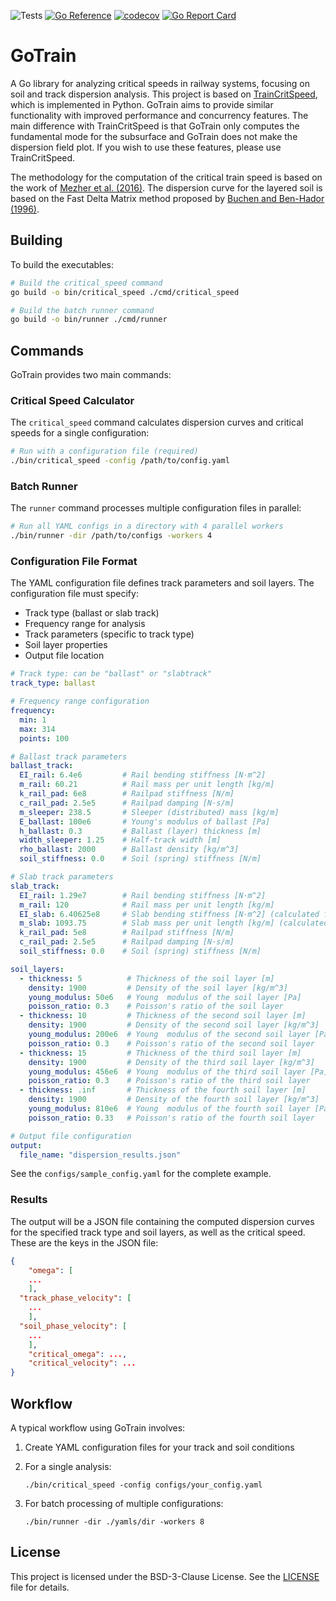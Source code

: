 ![Tests](https://github.com/PlatypusBytes/GoTrain/actions/workflows/go.yaml/badge.svg)
[![Go Reference](https://pkg.go.dev/badge/github.com/PlatypusBytes/GoTrain.svg)](https://pkg.go.dev/github.com/PlatypusBytes/GoTrain)
[![codecov](https://codecov.io/gh/PlatypusBytes/GoTrain/graph/badge.svg)](https://codecov.io/gh/PlatypusBytes/GoTrain)
[![Go Report Card](https://goreportcard.com/badge/github.com/PlatypusBytes/GoTrain)](https://goreportcard.com/report/github.com/PlatypusBytes/GoTrain)


# GoTrain

A Go library for analyzing critical speeds in railway systems, focusing on soil and track dispersion analysis.
This project is based on [TrainCritSpeed](https://github.com/PlatypusBytes/TrainCritSpeed), which is implemented in Python. GoTrain aims to provide similar functionality with improved performance and concurrency features.
The main difference with TrainCritSpeed is that GoTrain only computes the fundamental mode for the subsurface and
GoTrain does not make the dispersion field plot. If you wish to use these features, please use TrainCritSpeed.

The methodology for the computation of the critical train speed is based on the work of [Mezher et al. (2016)](https://www.sciencedirect.com/science/article/abs/pii/S2214391215000239).
The dispersion curve for the layered soil is based on the Fast Delta Matrix method proposed by [Buchen and Ben-Hador (1996)](https://academic.oup.com/gji/article-lookup/doi/10.1111/j.1365-246X.1996.tb05642.x).


## Building

To build the executables:

```bash
# Build the critical_speed command
go build -o bin/critical_speed ./cmd/critical_speed

# Build the batch runner command
go build -o bin/runner ./cmd/runner
```

## Commands

GoTrain provides two main commands:

### Critical Speed Calculator

The `critical_speed` command calculates dispersion curves and critical speeds for a single configuration:

```bash
# Run with a configuration file (required)
./bin/critical_speed -config /path/to/config.yaml
```

### Batch Runner

The `runner` command processes multiple configuration files in parallel:

```bash
# Run all YAML configs in a directory with 4 parallel workers
./bin/runner -dir /path/to/configs -workers 4
```

### Configuration File Format

The YAML configuration file defines track parameters and soil layers. The configuration file must specify:

- Track type (ballast or slab track)
- Frequency range for analysis
- Track parameters (specific to track type)
- Soil layer properties
- Output file location

```yaml
# Track type: can be "ballast" or "slabtrack"
track_type: ballast

# Frequency range configuration
frequency:
  min: 1
  max: 314
  points: 100

# Ballast track parameters
ballast_track:
  EI_rail: 6.4e6         # Rail bending stiffness [N·m^2]
  m_rail: 60.21          # Rail mass per unit length [kg/m]
  k_rail_pad: 6e8        # Railpad stiffness [N/m]
  c_rail_pad: 2.5e5      # Railpad damping [N·s/m]
  m_sleeper: 238.5       # Sleeper (distributed) mass [kg/m]
  E_ballast: 100e6       # Young's modulus of ballast [Pa]
  h_ballast: 0.3         # Ballast (layer) thickness [m]
  width_sleeper: 1.25    # Half-track width [m]
  rho_ballast: 2000      # Ballast density [kg/m^3]
  soil_stiffness: 0.0    # Soil (spring) stiffness [N/m]

# Slab track parameters
slab_track:
  EI_rail: 1.29e7        # Rail bending stiffness [N·m^2]
  m_rail: 120            # Rail mass per unit length [kg/m]
  EI_slab: 6.40625e8     # Slab bending stiffness [N·m^2] (calculated from 30e9 * (1.25 * 0.35^3 / 12))
  m_slab: 1093.75        # Slab mass per unit length [kg/m] (calculated from 2500*1.25*0.35)
  k_rail_pad: 5e8        # Railpad stiffness [N/m]
  c_rail_pad: 2.5e5      # Railpad damping [N·s/m]
  soil_stiffness: 0.0    # Soil (spring) stiffness [N/m]

soil_layers:
  - thickness: 5          # Thickness of the soil layer [m]
    density: 1900         # Density of the soil layer [kg/m^3]
    young_modulus: 50e6   # Young  modulus of the soil layer [Pa]
    poisson_ratio: 0.3    # Poisson's ratio of the soil layer
  - thickness: 10         # Thickness of the second soil layer [m]
    density: 1900         # Density of the second soil layer [kg/m^3]
    young_modulus: 200e6  # Young  modulus of the second soil layer [Pa]
    poisson_ratio: 0.3    # Poisson's ratio of the second soil layer
  - thickness: 15         # Thickness of the third soil layer [m]
    density: 1900         # Density of the third soil layer [kg/m^3]
    young_modulus: 456e6  # Young  modulus of the third soil layer [Pa]
    poisson_ratio: 0.3    # Poisson's ratio of the third soil layer
  - thickness: .inf       # Thickness of the fourth soil layer [m]
    density: 1900         # Density of the fourth soil layer [kg/m^3]
    young_modulus: 810e6  # Young  modulus of the fourth soil layer [Pa]
    poisson_ratio: 0.33   # Poisson's ratio of the fourth soil layer

# Output file configuration
output:
  file_name: "dispersion_results.json"
```

See the `configs/sample_config.yaml` for the complete example.

### Results
The output will be a JSON file containing the computed dispersion curves for the specified track type and soil layers, as well as the critical speed. These are the keys in the JSON file:

```json
{
	"omega": [
    ...
    ],
  "track_phase_velocity": [
    ...
    ],
  "soil_phase_velocity": [
    ...
    ],
	"critical_omega": ...,
	"critical_velocity": ...
}
```

## Workflow

A typical workflow using GoTrain involves:

1. Create YAML configuration files for your track and soil conditions
2. For a single analysis:
   ```
   ./bin/critical_speed -config configs/your_config.yaml
   ```

3. For batch processing of multiple configurations:
   ```
   ./bin/runner -dir ./yamls/dir -workers 8
   ```

## License
This project is licensed under the BSD-3-Clause License. See the [LICENSE](LICENSE) file for details.
